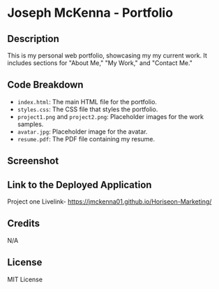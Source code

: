 # Joseph McKenna - Portfolio

## Description

This is my personal web portfolio, showcasing my my current work. It includes sections for "About Me," "My Work," and "Contact Me."

## Code Breakdown

- `index.html`: The main HTML file for the portfolio.
- `styles.css`: The CSS file that styles the portfolio.
- `project1.png` and `project2.png`: Placeholder images for the work samples.
- `avatar.jpg`: Placeholder image for the avatar.
- `resume.pdf`: The PDF file containing my resume.

## Screenshot

## Link to the Deployed Application

Project one Livelink- https://jmckenna01.github.io/Horiseon-Marketing/

## Credits
N/A 

## License
MIT License


